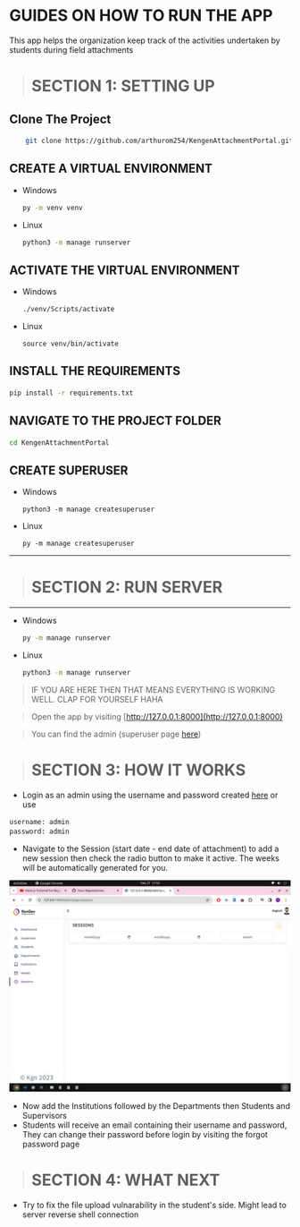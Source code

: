 # GUIDES ON HOW TO RUN THE APP

This app helps the organization keep track of the activities undertaken by students during field attachments
> # SECTION 1: SETTING UP


## Clone The Project
```bash
    git clone https://github.com/arthurom254/KengenAttachmentPortal.git
```


## CREATE A VIRTUAL ENVIRONMENT

- Windows
    ``` bash
    py -m venv venv

    ```
- Linux 
    ``` bash
    python3 -m manage runserver
    ```

## ACTIVATE THE VIRTUAL ENVIRONMENT
- Windows
    ``` bash
    ./venv/Scripts/activate
    ```
- Linux
    ```
    source venv/bin/activate
    ```
## INSTALL THE REQUIREMENTS
``` bash
pip install -r requirements.txt
```

## NAVIGATE TO THE PROJECT FOLDER
``` bash
cd KengenAttachmentPortal
```

## CREATE SUPERUSER
- Windows
    ```
    python3 -m manage createsuperuser
    ```
- Linux
    ```
    py -m manage createsuperuser
    ```
-----------
> # SECTION 2: RUN SERVER
-----------

- Windows
    ``` bash
    py -m manage runserver
    ```
- Linux
    ``` bash
    python3 -m manage runserver
    ```

> IF YOU ARE HERE THEN THAT MEANS EVERYTHING IS WORKING WELL. CLAP FOR YOURSELF HAHA

> Open the app by visiting [http://127.0.0.1:8000](http://127.0.0.1:8000)

> You can find the admin (superuser page [here](http://127.0.0.1:8000/admin))

> # SECTION 3: HOW IT WORKS
- Login as an admin using the username and password created [here](#create-superuser) or use 
``` bash
username: admin
password: admin
```
- Navigate to the Session (start date - end date of attachment) to add a new session then check the radio button to make it active. The weeks will be automatically generated for you.

![session](./docs/session.png)

- Now add the Institutions followed by the Departments then Students and Supervisors
- Students will receive an email containing their username and password, They can change their password before login by visiting the forgot password page
> # SECTION 4: WHAT NEXT
- Try to fix the file upload vulnarability in the student's side. Might lead to server reverse shell connection

